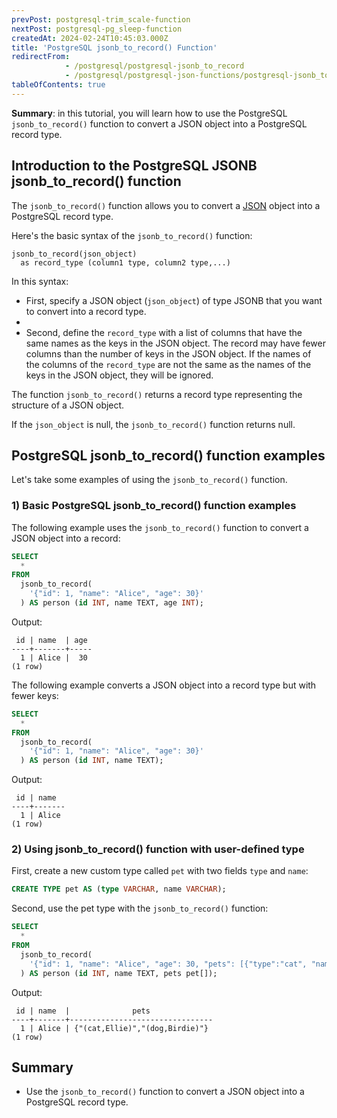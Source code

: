 ```yaml
---
prevPost: postgresql-trim_scale-function
nextPost: postgresql-pg_sleep-function
createdAt: 2024-02-24T10:45:03.000Z
title: 'PostgreSQL jsonb_to_record() Function'
redirectFrom:
            - /postgresql/postgresql-jsonb_to_record 
            - /postgresql/postgresql-json-functions/postgresql-jsonb_to_record
tableOfContents: true
---
```



**Summary**: in this tutorial, you will learn how to use the PostgreSQL `jsonb_to_record()` function to convert a JSON object into a PostgreSQL record type.

## Introduction to the PostgreSQL JSONB jsonb_to_record() function

The `jsonb_to_record()` function allows you to convert a [JSON](/postgresql/postgresql-json) object into a PostgreSQL record type.

Here's the basic syntax of the `jsonb_to_record()` function:

```
jsonb_to_record(json_object)
  as record_type (column1 type, column2 type,...)
```

In this syntax:

- First, specify a JSON object (`json_object`) of type JSONB that you want to convert into a record type.
-
- Second, define the `record_type` with a list of columns that have the same names as the keys in the JSON object. The record may have fewer columns than the number of keys in the JSON object. If the names of the columns of the `record_type` are not the same as the names of the keys in the JSON object, they will be ignored.

The function `jsonb_to_record()` returns a record type representing the structure of a JSON object.

If the `json_object` is null, the `jsonb_to_record()` function returns null.

## PostgreSQL jsonb_to_record() function examples

Let's take some examples of using the `jsonb_to_record()` function.

### 1) Basic PostgreSQL jsonb_to_record() function examples

The following example uses the `jsonb_to_record()` function to convert a JSON object into a record:

```sql
SELECT
  *
FROM
  jsonb_to_record(
    '{"id": 1, "name": "Alice", "age": 30}'
  ) AS person (id INT, name TEXT, age INT);
```

Output:

```
 id | name  | age
----+-------+-----
  1 | Alice |  30
(1 row)
```

The following example converts a JSON object into a record type but with fewer keys:

```sql
SELECT
  *
FROM
  jsonb_to_record(
    '{"id": 1, "name": "Alice", "age": 30}'
  ) AS person (id INT, name TEXT);
```

Output:

```
 id | name
----+-------
  1 | Alice
(1 row)
```

### 2) Using jsonb_to_record() function with user-defined type

First, create a new custom type called `pet` with two fields `type` and `name`:

```sql
CREATE TYPE pet AS (type VARCHAR, name VARCHAR);
```

Second, use the pet type with the `jsonb_to_record()` function:

```sql
SELECT
  *
FROM
  jsonb_to_record(
    '{"id": 1, "name": "Alice", "age": 30, "pets": [{"type":"cat", "name": "Ellie"}, {"type":"dog", "name": "Birdie"}]}'
  ) AS person (id INT, name TEXT, pets pet[]);
```

Output:

```
 id | name  |              pets
----+-------+--------------------------------
  1 | Alice | {"(cat,Ellie)","(dog,Birdie)"}
(1 row)
```

## Summary

- Use the `jsonb_to_record()` function to convert a JSON object into a PostgreSQL record type.
